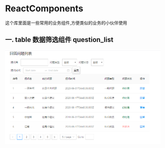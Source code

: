 # ReactComponents

这个库里面是一些常用的业务组件,方便类似的业务的小伙伴使用

## 一. table 数据筛选组件 question_list

![](./assets/2020-08-19-14-20-44.png)
